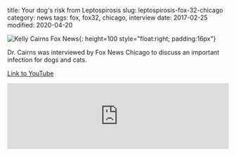 title: Your dog's risk from Leptospirosis
slug: leptospirosis-fox-32-chicago
category: news
tags: fox, fox32, chicago, interview
date: 2017-02-25
modified: 2020-04-20

![Kelly Cairns Fox News]({static}/images/2017/kellycairnsfox32.png){: height=100 style="float:right; padding:16px"}

Dr. Cairns was interviewed by Fox News Chicago to discuss an important infection for dogs and cats.

[Link to YouTube](https://youtu.be/ICWxQ11R2CI)

<iframe width="100%" src="https://www.youtube.com/embed/ER6QEWcWdAk" frameborder="0" allow="accelerometer; autoplay; encrypted-media; gyroscope; picture-in-picture" allowfullscreen></iframe>
